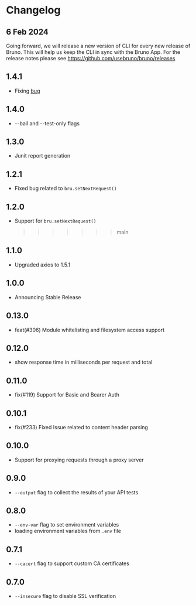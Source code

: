 # Changelog

## 6 Feb 2024

Going forward, we will release a new version of CLI for every new release of Bruno.
This will help us keep the CLI in sync with the Bruno App.
For the release notes please see https://github.com/usebruno/bruno/releases

## 1.4.1

- Fixing [bug](https://github.com/usebruno/bruno/issues/1487)

## 1.4.0

- --bail and --test-only flags

## 1.3.0

- Junit report generation

## 1.2.1

- Fixed bug related to `bru.setNextRequest()`

## 1.2.0

- Support for `bru.setNextRequest()`
  > > > > > > > main

## 1.1.0

- Upgraded axios to 1.5.1

## 1.0.0

- Announcing Stable Release

## 0.13.0

- feat(#306) Module whitelisting and filesystem access support

## 0.12.0

- show response time in milliseconds per request and total

## 0.11.0

- fix(#119) Support for Basic and Bearer Auth

## 0.10.1

- fix(#233) Fixed Issue related to content header parsing

## 0.10.0

- Support for proxying requests through a proxy server

## 0.9.0

- `--output` flag to collect the results of your API tests

## 0.8.0

- `--env-var` flag to set environment variables
- loading environment variables from `.env` file

## 0.7.1

- `--cacert` flag to support custom CA certificates

## 0.7.0

- `--insecure` flag to disable SSL verification
